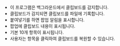 

- 이 프로그램은 백그라운드에서 클립보드를 감지합니다.   
- 클립보드가 감지되면 클립보드를 파일에 기록합니다.   
- 붙여넣기를 하면 팝업 알림을 표시합니다.   
- 팝업에 클립보드 내용이 표시됩니다.   
- 기본 10개 항목이 표시됩니다.   
- 사용자는 항목을 클릭하여 클립보드를 복원할 수 있습니다.   
